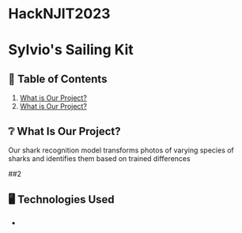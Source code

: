 # HackNJIT2023
<h1> Sylvio's Sailing Kit  </h1>


<h2 >📜 Table of Contents </h2>
<ol>
  <li> <a href = "#whatIsOurProject"> What is Our Project? </a>  </li>
  <li> <a href = "#technologies"> What is Our Project? </a>  </li>
  

</ol>


<h2 id = 'whatIsOurProject' >❔ What Is Our Project? </h2>
<p> Our shark recognition model transforms photos of varying species of sharks and identifies them based on trained differences</p>


##2
<h2 id = 'technologes' > 🖥️ Technologies Used </h2>

<ul>
  <li>  </li>
</ul>
